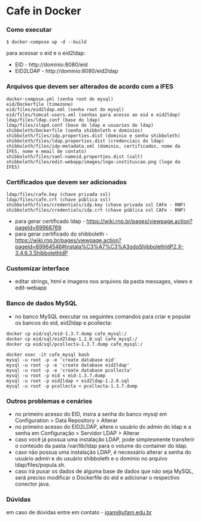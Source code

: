 Cafe in Docker
==============

### Como executar

```console
$ docker-compose up -d --build
```

para acessar o eid e o eid2ldap:

- EID - http://dominio:8080/eid
- EID2LDAP - http://dominio:8080/eid2ldap

### Arquivos que devem ser alterados de acordo com a IFES

```console
docker-compose.yml (senha root do mysql)
eid/Dockerfile (timezone)
eid/files/eid2ldap.xml (senha root do mysql)
eid/files/tomcat-users.xml (senhas para acesso ao eid e eid2ldap)
ldap/files/ldap.conf (base do ldap)
ldap/files/slapd.conf (base do ldap e usuarios do ldap)
shibboleth/Dockerfile (senha shibboleth e dominios)
shibboleth/files/idp.properties.dist (dominio e senha shibboleth)
shibboleth/files/ldap.properties.dist (credenciais do ldap)
shibboleth/files/idp-metadata.xml (dominio, certificados, nome da IFES, nome e email de contato)
shibboleth/files/saml-nameid.properties.dist (salt)
shibboleth/files/edit-webapp/images/logo-instituicao.png (logo da IFES)
```

### Certificados que devem ser adicionados

```console
ldap/files/cafe.key (chave privada ssl)
ldap/files/cafe.crt (chave pública ssl)
shibboleth/files/credentials/idp.key (chave privada ssl CAFe - RNP)
shibboleth/files/credentials/idp.crt (chave pública ssl CAFe - RNP)
```

- para gerar certificado ldap - https://wiki.rnp.br/pages/viewpage.action?pageId=69968769
- para gerar certificado do shibboleth - https://wiki.rnp.br/pages/viewpage.action?pageId=69964546#Instala%C3%A7%C3%A3odoShibbolethIdP2.X-3.4.6.3.ShibbolethIdP


### Customizar interface

- editar strings, html e imagens nos arquivos da pasta messages, views e edit-webapp

### Banco de dados MySQL

- no banco MySQL executar os seguintes comandos para criar e popular os bancos do eid, eid2ldap e pcollecta:

```console
docker cp eid/sql/eid-1.3.7.dump cafe_mysql:/
docker cp eid/sql/eid2ldap-1.2.0.sql cafe_mysql:/
docker cp eid/sql/pcollecta-1.3.7.dump cafe_mysql:/

docker exec -it cafe_mysql bash
mysql -u root -p -e 'create database eid'
mysql -u root -p -e 'create database eid2ldap'
mysql -u root -p -e 'create database pcollecta'
mysql -u root -p eid < eid-1.3.7.dump
mysql -u root -p eid2ldap < eid2ldap-1.2.0.sql
mysql -u root -p pcollecta < pcollecta-1.3.7.dump
```

### Outros problemas e cenários

- no primeiro acesso do EID, insira a senha do banco mysql em Configuration > Data Repository > Alterar
- no primeiro acesso do EID2LDAP, altere o usuário do admin do ldap e a senha em Configuração > Servidor LDAP > Alterar
- caso você já possua uma instalação LDAP, pode simplesmente transferir o conteúdo da pasta /var/lib/ldap para o volume do container do ldap.
- caso não possua uma instalação LDAP, é necessário alterar a senha do usuário admin e do usuário shibboleth e o domínio no arquivo ldap/files/popula.sh.
- caso irá puxar os dados de alguma base de dados que não seja MySQL, será preciso modificar o Dockerfile do eid e adicionar o respectivo conector java.

### Dúvidas

em caso de dúvidas entre em contato - jgam@ufam.edu.br

